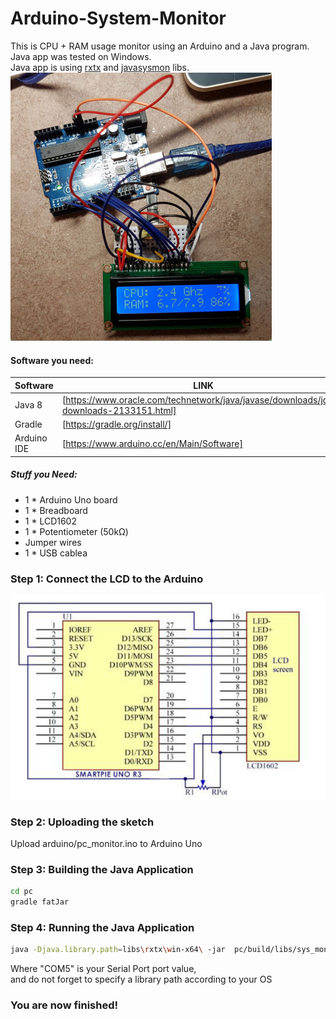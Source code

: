 # Arduino-System-Monitor
This is CPU + RAM usage monitor using an Arduino and a Java program. Java app was tested on Windows.
<br /> Java app is using [rxtx](http://rxtx.qbang.org/wiki/index.php/Main_Page) and [javasysmon](https://github.com/jezhumble/javasysmon) libs.
<br />![photo](https://raw.githubusercontent.com/IvanYarovyi/Arduino-System-Monitor/master/photo.png)
#### Software you need:
| Software | LINK |
| ------ | ------ |
| Java 8 | [https://www.oracle.com/technetwork/java/javase/downloads/jdk8-downloads-2133151.html] |
| Gradle | [https://gradle.org/install/] |
|Arduino IDE| [https://www.arduino.cc/en/Main/Software] |
##### Stuff you Need:
- 1 * Arduino Uno board
- 1 * Breadboard
- 1 * LCD1602
- 1 * Potentiometer (50kΩ)
- Jumper wires
- 1 * USB cablea

### Step 1: Connect the LCD to the Arduino
![schematic_diagram](https://raw.githubusercontent.com/IvanYarovyi/Arduino-System-Monitor/master/schematic_diagram.png)
### Step 2: Uploading the sketch
Upload arduino/pc_monitor.ino to Arduino Uno
### Step 3: Building the Java Application
```sh
cd pc
gradle fatJar
```
### Step 4: Running the Java Application
```sh
java -Djava.library.path=libs\rxtx\win-x64\ -jar  pc/build/libs/sys_monitor-all-1.0-SNAPSHOT.jar COM5
```
Where "COM5" is your Serial Port port value, 
<br /> and do not forget to specify a library path according to your OS
### You are now finished!
